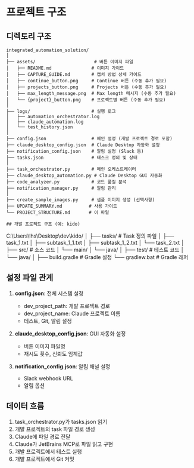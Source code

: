 # 프로젝트 구조

## 디렉토리 구조
```
integrated_automation_solution/
│
├── assets/                      # 버튼 이미지 파일
│   ├── README.md               # 이미지 가이드
│   ├── CAPTURE_GUIDE.md        # 캡처 방법 상세 가이드
│   ├── continue_button.png     # Continue 버튼 (수동 추가 필요)
│   ├── projects_button.png     # Projects 버튼 (수동 추가 필요)
│   ├── max_length_message.png  # Max length 메시지 (수동 추가 필요)
│   └── {project}_button.png    # 프로젝트별 버튼 (수동 추가 필요)
│
├── logs/                       # 실행 로그
│   ├── automation_orchestrator.log
│   ├── claude_automation.log
│   └── test_history.json
│
├── config.json                 # 메인 설정 (개발 프로젝트 경로 포함)
├── claude_desktop_config.json  # Claude Desktop 자동화 설정
├── notification_config.json    # 알림 설정 (Slack 등)
├── tasks.json                  # 태스크 정의 및 상태
│
├── task_orchestrator.py        # 메인 오케스트레이터
├── claude_desktop_automation.py # Claude Desktop GUI 자동화
├── code_analyzer.py            # 코드 품질 분석
├── notification_manager.py     # 알림 관리
│
├── create_sample_images.py     # 샘플 이미지 생성 (선택사항)
├── UPDATE_SUMMARY.md          # 사용 가이드
└── PROJECT_STRUCTURE.md       # 이 파일

## 개발 프로젝트 구조 (예: kido)
```
C:\Users\lhs\Desktop\dev\kido/
│
├── tasks/                      # Task 정의 파일
│   ├── task_1.txt
│   ├── subtask_1_1.txt
│   ├── subtask_1_2.txt
│   └── task_2.txt
│
├── src/                       # 소스 코드
│   └── main/
│       └── java/
│
├── test/                      # 테스트 코드
│   └── java/
│
├── build.gradle               # Gradle 설정
└── gradlew.bat               # Gradle 래퍼

## 설정 파일 관계
1. **config.json**: 전체 시스템 설정
   - dev_project_path: 개발 프로젝트 경로
   - dev_project_name: Claude 프로젝트 이름
   - 테스트, Git, 알림 설정

2. **claude_desktop_config.json**: GUI 자동화 설정
   - 버튼 이미지 파일명
   - 재시도 횟수, 신뢰도 임계값

3. **notification_config.json**: 알림 채널 설정
   - Slack webhook URL
   - 알림 옵션

## 데이터 흐름
1. task_orchestrator.py가 tasks.json 읽기
2. 개발 프로젝트의 task 파일 경로 생성
3. Claude에 파일 경로 전달
4. Claude가 JetBrains MCP로 파일 읽고 구현
5. 개발 프로젝트에서 테스트 실행
6. 개발 프로젝트에서 Git 커밋